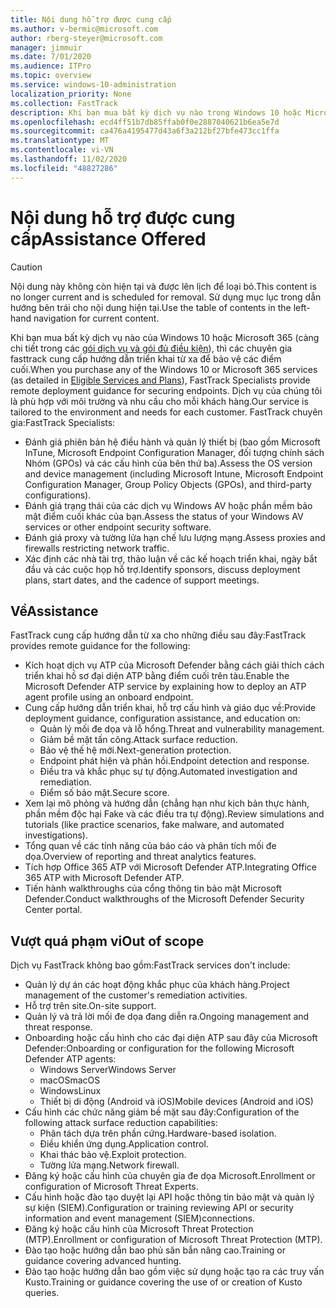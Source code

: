 ```yaml
---
title: Nội dung hỗ trợ được cung cấp
ms.author: v-bermic@microsoft.com
author: rberg-steyer@microsoft.com
manager: jimmuir
ms.date: 7/01/2020
ms.audience: ITPro
ms.topic: overview
ms.service: windows-10-administration
localization_priority: None
ms.collection: FastTrack
description: Khi bạn mua bất kỳ dịch vụ nào trong Windows 10 hoặc Microsoft 365, các chuyên gia FastTrack đều cung cấp hướng dẫn triển khai từ xa để bảo vệ các điểm cuối. Dịch vụ của chúng tôi là phù hợp với môi trường và nhu cầu cho mỗi khách hàng.
ms.openlocfilehash: ecd4ff51b7db85ffab0f0e2887040621b6ea5e7d
ms.sourcegitcommit: ca476a4195477d43a6f3a212bf27bfe473cc1ffa
ms.translationtype: MT
ms.contentlocale: vi-VN
ms.lasthandoff: 11/02/2020
ms.locfileid: "48827286"
---
```

# <a name="assistance-offered"></a><span data-ttu-id="fe9ec-104">Nội dung hỗ trợ được cung cấp</span><span class="sxs-lookup"><span data-stu-id="fe9ec-104">Assistance Offered</span></span>  

> [!CAUTION]
> <span data-ttu-id="fe9ec-105">Nội dung này không còn hiện tại và được lên lịch để loại bỏ.</span><span class="sxs-lookup"><span data-stu-id="fe9ec-105">This content is no longer current and is scheduled for removal.</span></span> <span data-ttu-id="fe9ec-106">Sử dụng mục lục trong dẫn hướng bên trái cho nội dung hiện tại.</span><span class="sxs-lookup"><span data-stu-id="fe9ec-106">Use the table of contents in the left-hand navigation for current content.</span></span>

<span data-ttu-id="fe9ec-107">Khi bạn mua bất kỳ dịch vụ nào của Windows 10 hoặc Microsoft 365 (càng chi tiết trong các [gói dịch vụ và gói đủ điều kiện](M365-eligible-services-and-plans.md)), thì các chuyên gia fasttrack cung cấp hướng dẫn triển khai từ xa để bảo vệ các điểm cuối.</span><span class="sxs-lookup"><span data-stu-id="fe9ec-107">When you purchase any of the Windows 10 or Microsoft 365 services (as detailed in [Eligible Services and Plans](M365-eligible-services-and-plans.md)), FastTrack Specialists provide remote deployment guidance for securing endpoints.</span></span> <span data-ttu-id="fe9ec-108">Dịch vụ của chúng tôi là phù hợp với môi trường và nhu cầu cho mỗi khách hàng.</span><span class="sxs-lookup"><span data-stu-id="fe9ec-108">Our service is tailored to the environment and needs for each customer.</span></span> <span data-ttu-id="fe9ec-109">FastTrack chuyên gia:</span><span class="sxs-lookup"><span data-stu-id="fe9ec-109">FastTrack Specialists:</span></span>
- <span data-ttu-id="fe9ec-110">Đánh giá phiên bản hệ điều hành và quản lý thiết bị (bao gồm Microsoft InTune, Microsoft Endpoint Configuration Manager, đối tượng chính sách Nhóm (GPOs) và các cấu hình của bên thứ ba).</span><span class="sxs-lookup"><span data-stu-id="fe9ec-110">Assess the OS version and device management (including Microsoft Intune, Microsoft Endpoint Configuration Manager, Group Policy Objects (GPOs), and third-party configurations).</span></span>
- <span data-ttu-id="fe9ec-111">Đánh giá trạng thái của các dịch vụ Windows AV hoặc phần mềm bảo mật điểm cuối khác của bạn.</span><span class="sxs-lookup"><span data-stu-id="fe9ec-111">Assess the status of your Windows AV services or other endpoint security software.</span></span>
- <span data-ttu-id="fe9ec-112">Đánh giá proxy và tường lửa hạn chế lưu lượng mạng.</span><span class="sxs-lookup"><span data-stu-id="fe9ec-112">Assess proxies and firewalls restricting network traffic.</span></span>
- <span data-ttu-id="fe9ec-113">Xác định các nhà tài trợ, thảo luận về các kế hoạch triển khai, ngày bắt đầu và các cuộc họp hỗ trợ.</span><span class="sxs-lookup"><span data-stu-id="fe9ec-113">Identify sponsors, discuss deployment plans, start dates, and the cadence of support meetings.</span></span>

## <a name="assistance"></a><span data-ttu-id="fe9ec-114">Về</span><span class="sxs-lookup"><span data-stu-id="fe9ec-114">Assistance</span></span>

<span data-ttu-id="fe9ec-115">FastTrack cung cấp hướng dẫn từ xa cho những điều sau đây:</span><span class="sxs-lookup"><span data-stu-id="fe9ec-115">FastTrack provides remote guidance for the following:</span></span>
- <span data-ttu-id="fe9ec-116">Kích hoạt dịch vụ ATP của Microsoft Defender bằng cách giải thích cách triển khai hồ sơ đại diện ATP bằng điểm cuối trên tàu.</span><span class="sxs-lookup"><span data-stu-id="fe9ec-116">Enable the Microsoft Defender ATP service by explaining how to deploy an ATP agent profile using an onboard endpoint.</span></span>
- <span data-ttu-id="fe9ec-117">Cung cấp hướng dẫn triển khai, hỗ trợ cấu hình và giáo dục về:</span><span class="sxs-lookup"><span data-stu-id="fe9ec-117">Provide deployment guidance, configuration assistance, and education on:</span></span>
    - <span data-ttu-id="fe9ec-118">Quản lý mối đe dọa và lỗ hổng.</span><span class="sxs-lookup"><span data-stu-id="fe9ec-118">Threat and vulnerability management.</span></span>
    - <span data-ttu-id="fe9ec-119">Giảm bề mặt tấn công.</span><span class="sxs-lookup"><span data-stu-id="fe9ec-119">Attack surface reduction.</span></span>
    - <span data-ttu-id="fe9ec-120">Bảo vệ thế hệ mới.</span><span class="sxs-lookup"><span data-stu-id="fe9ec-120">Next-generation protection.</span></span>
    - <span data-ttu-id="fe9ec-121">Endpoint phát hiện và phản hồi.</span><span class="sxs-lookup"><span data-stu-id="fe9ec-121">Endpoint detection and response.</span></span>
    - <span data-ttu-id="fe9ec-122">Điều tra và khắc phục sự tự động.</span><span class="sxs-lookup"><span data-stu-id="fe9ec-122">Automated investigation and remediation.</span></span>
    - <span data-ttu-id="fe9ec-123">Điểm số bảo mật.</span><span class="sxs-lookup"><span data-stu-id="fe9ec-123">Secure score.</span></span>
- <span data-ttu-id="fe9ec-124">Xem lại mô phỏng và hướng dẫn (chẳng hạn như kịch bản thực hành, phần mềm độc hại Fake và các điều tra tự động).</span><span class="sxs-lookup"><span data-stu-id="fe9ec-124">Review simulations and tutorials (like practice scenarios, fake malware, and automated investigations).</span></span>
- <span data-ttu-id="fe9ec-125">Tổng quan về các tính năng của báo cáo và phân tích mối đe dọa.</span><span class="sxs-lookup"><span data-stu-id="fe9ec-125">Overview of reporting and threat analytics features.</span></span>
- <span data-ttu-id="fe9ec-126">Tích hợp Office 365 ATP với Microsoft Defender ATP.</span><span class="sxs-lookup"><span data-stu-id="fe9ec-126">Integrating Office 365 ATP with Microsoft Defender ATP.</span></span>
- <span data-ttu-id="fe9ec-127">Tiến hành walkthroughs của cổng thông tin bảo mật Microsoft Defender.</span><span class="sxs-lookup"><span data-stu-id="fe9ec-127">Conduct walkthroughs of the Microsoft Defender Security Center portal.</span></span>

## <a name="out-of-scope"></a><span data-ttu-id="fe9ec-128">Vượt quá phạm vi</span><span class="sxs-lookup"><span data-stu-id="fe9ec-128">Out of scope</span></span>

<span data-ttu-id="fe9ec-129">Dịch vụ FastTrack không bao gồm:</span><span class="sxs-lookup"><span data-stu-id="fe9ec-129">FastTrack services don't include:</span></span>
- <span data-ttu-id="fe9ec-130">Quản lý dự án các hoạt động khắc phục của khách hàng.</span><span class="sxs-lookup"><span data-stu-id="fe9ec-130">Project management of the customer's remediation activities.</span></span>
- <span data-ttu-id="fe9ec-131">Hỗ trợ trên site.</span><span class="sxs-lookup"><span data-stu-id="fe9ec-131">On-site support.</span></span>
- <span data-ttu-id="fe9ec-132">Quản lý và trả lời mối đe dọa đang diễn ra.</span><span class="sxs-lookup"><span data-stu-id="fe9ec-132">Ongoing management and threat response.</span></span>
- <span data-ttu-id="fe9ec-133">Onboarding hoặc cấu hình cho các đại diện ATP sau đây của Microsoft Defender:</span><span class="sxs-lookup"><span data-stu-id="fe9ec-133">Onboarding or configuration for the following Microsoft Defender ATP agents:</span></span>
   - <span data-ttu-id="fe9ec-134">Windows Server</span><span class="sxs-lookup"><span data-stu-id="fe9ec-134">Windows Server</span></span>
   - <span data-ttu-id="fe9ec-135">macOS</span><span class="sxs-lookup"><span data-stu-id="fe9ec-135">macOS</span></span>
   - <span data-ttu-id="fe9ec-136">Windows</span><span class="sxs-lookup"><span data-stu-id="fe9ec-136">Linux</span></span>
   - <span data-ttu-id="fe9ec-137">Thiết bị di động (Android và iOS)</span><span class="sxs-lookup"><span data-stu-id="fe9ec-137">Mobile devices (Android and iOS)</span></span>
- <span data-ttu-id="fe9ec-138">Cấu hình các chức năng giảm bề mặt sau đây:</span><span class="sxs-lookup"><span data-stu-id="fe9ec-138">Configuration of the following attack surface reduction capabilities:</span></span>
    - <span data-ttu-id="fe9ec-139">Phân tách dựa trên phần cứng.</span><span class="sxs-lookup"><span data-stu-id="fe9ec-139">Hardware-based isolation.</span></span>
    - <span data-ttu-id="fe9ec-140">Điều khiển ứng dụng.</span><span class="sxs-lookup"><span data-stu-id="fe9ec-140">Application control.</span></span>
    - <span data-ttu-id="fe9ec-141">Khai thác bảo vệ.</span><span class="sxs-lookup"><span data-stu-id="fe9ec-141">Exploit protection.</span></span>
    - <span data-ttu-id="fe9ec-142">Tường lửa mạng.</span><span class="sxs-lookup"><span data-stu-id="fe9ec-142">Network firewall.</span></span>
- <span data-ttu-id="fe9ec-143">Đăng ký hoặc cấu hình của chuyên gia đe dọa Microsoft.</span><span class="sxs-lookup"><span data-stu-id="fe9ec-143">Enrollment or configuration of Microsoft Threat Experts.</span></span>
- <span data-ttu-id="fe9ec-144">Cấu hình hoặc đào tạo duyệt lại API hoặc thông tin bảo mật và quản lý sự kiện (SIEM).</span><span class="sxs-lookup"><span data-stu-id="fe9ec-144">Configuration or training reviewing API or security information and event management (SIEM)connections.</span></span>
- <span data-ttu-id="fe9ec-145">Đăng ký hoặc cấu hình của Microsoft Threat Protection (MTP).</span><span class="sxs-lookup"><span data-stu-id="fe9ec-145">Enrollment or configuration of Microsoft Threat Protection (MTP).</span></span>
- <span data-ttu-id="fe9ec-146">Đào tạo hoặc hướng dẫn bao phủ săn bắn nâng cao.</span><span class="sxs-lookup"><span data-stu-id="fe9ec-146">Training or guidance covering advanced hunting.</span></span>
- <span data-ttu-id="fe9ec-147">Đào tạo hoặc hướng dẫn bao gồm việc sử dụng hoặc tạo ra các truy vấn Kusto.</span><span class="sxs-lookup"><span data-stu-id="fe9ec-147">Training or guidance covering the use of or creation of Kusto queries.</span></span>
